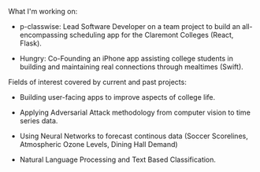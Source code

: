 What I'm working on:



- p-classwise: Lead Software Developer on a team project to build an all-encompassing scheduling app for the Claremont Colleges (React, Flask).

- Hungry: Co-Founding an iPhone app assisting college students in building and maintaining real connections through mealtimes (Swift).

Fields of interest covered by current and past projects:



- Building user-facing apps to improve aspects of college life.

- Applying Adversarial Attack methodology from computer vision to time series data.

- Using Neural Networks to forecast continous data (Soccer Scorelines, Atmospheric Ozone Levels, Dining Hall Demand)

- Natural Language Processing and Text Based Classification.


